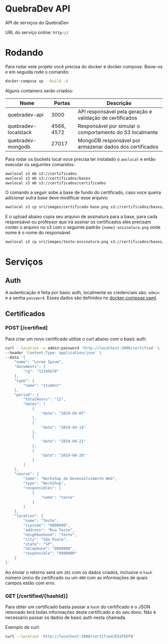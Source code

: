 # QuebraDev API

API de serviços do QuebraDev

URL do serviço online: `http://`

# Rodando

Para rodar este projeto você precisa do docker e docker compose. Baixe-os e em seguida rode o comando:

```sh
docker-compose up --build -d
```

Alguns containers serão criados:

| Nome                 | Portas     | Descrição                                                |
| -------------------- | ---------- | -------------------------------------------------------- |
| quebradev-api        | 3000       | API responsável pela geração e validação de certificados |
| quebradev-localstack | 4566, 4572 | Responsável por simular o comportamento do S3 localmente |
| quebradev-mongodb    | 27017      | MongoDB responsável por armazenar dados dos certificados |

Para rodar os buckets local voce precisa ter instalado o `awslocal` e então executar os seguintes comandos:

```sh
awslocal s3 mb s3://certificados
awslocal s3 mb s3://certificados/bases
awslocal s3 mb s3://certificados/certificados
```

O comando a seguir sobe a base de fundo do certificado, caso voce queira adicionar outra base deve modificar esse arquivo:

```sh
awslocal s3 cp src/images/certificado-base.png s3://certificados/bases/certificado-base.png
```

E o upload abaixo copia seu arquivo de assinatura para a base, para cada responsável ou professor que irá assinar os certificados eles precisam conter o arquivo no s3 com o seguinte padrão `{nome}-assinatura.png` onde nome é o nome do responsável.

```sh
awslocal s3 cp src/images/teste-assinatura.png s3://certificados/bases/teste-assinatura.png
```

# Serviços

## Auth

A autenticação é feita por basic auth, localmente as credenciais são: `admin` e a senha `password`. Esses dados são definidos no [docker-compose.yaml](./docker-compose.yaml).

## Certificados

### POST \[/certified\]

Para criar um novo certificado utilize o curl abaixo com o basic auth:

```sh
curl --location -u admin:password 'http://localhost:3000/certified' \
--header 'Content-Type: application/json' \
--data '{
    "name": "Lorem Ipsum",
    "documents": {
        "rg": "12345678"
    },
    "type": {
        "name": "student"
    },
    "period": {
        "totalHours": "12",
        "dates": [
            {
                "date": "2019-04-07"
            },
            {
                "date": "2019-04-14"
            },
            {
                "date": "2019-04-21"
            },
            {
                "date": "2019-04-28"
            }
        ]
    },
    "course": {
        "name": "Workshop de Desenvolvimento Web",
        "type": "WorkShop",
        "responsibles": [
            {
                "name": "teste"
            }
        ]
    },
    "location": {
        "name": "Teste",
        "zipcode": "0800000",
        "address": "Rua Teste",
        "neighboohood": "Teste",
        "city": "São Paulo",
        "state": "SP",
        "telephone": "0800000",
        "responsible": "0800000"
    }
}'
```

Ao enviar o retorno será um `201` com os dados criados, inclusive o `hash` número único do certificado ou um `400` com as informações de quais campos estão com erro.

### GET \[/certified/{hashId}\]

Para obter um certificado basta passar a `hash` do certificado e o JSON retornado terá todas informações deste certificado e do seu dono. Não é necessário passar os dados de basic auth nesta chamada.

Exemplo de curl:

```sh
curl --location 'http://localhost:3000/certified/E52FEEF8'
```
